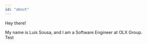 ```yaml
---
id: "about"
---
```


Hey there! 

My name is Luís Sousa, and I am a Software Engineer at OLX Group. \
Test
